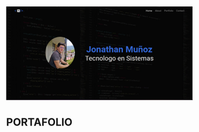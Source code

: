 ![Imagen decorativa de tu perfil](https://github.com/JSMC14/Portafolio/blob/main/img?raw=true)
# PORTAFOLIO

